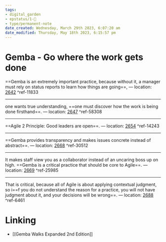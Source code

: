 ```yaml
---
tags: 
- digital_garden
- epstatus/1-🌱
- type/permanent-note
date_created: Wednesday, March 29th 2023, 6:07:20 am
date_modified: Thursday, May 18th 2023, 6:15:57 pm
---
```

# Gemba - Go where the work gets done

==Gemba is an extremely important practice, because without it, a manager must rely on status reports to learn how things are going==, — location: [2642](kindle://book?action=open&asin=B08TPJWLHC&location=2642) ^ref-11833

---
one wants true understanding, ==one must discover how the work is being done firsthand==. — location: [2647](kindle://book?action=open&asin=B08TPJWLHC&location=2647) ^ref-58308

---
==Agile 2 Principle: Good leaders are open==. — location: [2654](kindle://book?action=open&asin=B08TPJWLHC&location=2654) ^ref-14243

---
==Gemba provides transparency and makes issues concrete instead of abstract==. — location: [2668](kindle://book?action=open&asin=B08TPJWLHC&location=2668) ^ref-30512

---
It makes staff view you as a collaborator instead of an uncaring boss up on high. ==Gemba is a critical practice that should be core to Agile==. — location: [2669](kindle://book?action=open&asin=B08TPJWLHC&location=2669) ^ref-25985


---
That is critical, because all of Agile is about applying contextual judgment, so i==f you do not understand the reason for a practice, you will not have judgment about it, and your decisions will be wrong==. — location: [2688](kindle://book?action=open&asin=B08TPJWLHC&location=2688) ^ref-6461


# Linking
+ [[Gemba Walks Expanded 2nd Edition]]

